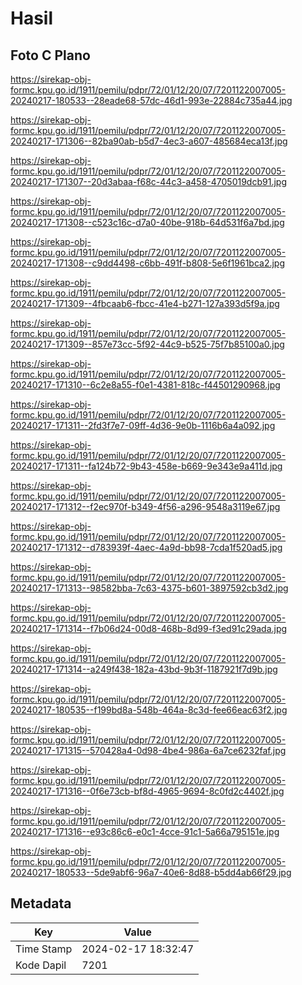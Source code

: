 # Hasil

## Foto C Plano

https://sirekap-obj-formc.kpu.go.id/1911/pemilu/pdpr/72/01/12/20/07/7201122007005-20240217-180533--28eade68-57dc-46d1-993e-22884c735a44.jpg

https://sirekap-obj-formc.kpu.go.id/1911/pemilu/pdpr/72/01/12/20/07/7201122007005-20240217-171306--82ba90ab-b5d7-4ec3-a607-485684eca13f.jpg

https://sirekap-obj-formc.kpu.go.id/1911/pemilu/pdpr/72/01/12/20/07/7201122007005-20240217-171307--20d3abaa-f68c-44c3-a458-4705019dcb91.jpg

https://sirekap-obj-formc.kpu.go.id/1911/pemilu/pdpr/72/01/12/20/07/7201122007005-20240217-171308--c523c16c-d7a0-40be-918b-64d531f6a7bd.jpg

https://sirekap-obj-formc.kpu.go.id/1911/pemilu/pdpr/72/01/12/20/07/7201122007005-20240217-171308--c9dd4498-c6bb-491f-b808-5e6f1961bca2.jpg

https://sirekap-obj-formc.kpu.go.id/1911/pemilu/pdpr/72/01/12/20/07/7201122007005-20240217-171309--4fbcaab6-fbcc-41e4-b271-127a393d5f9a.jpg

https://sirekap-obj-formc.kpu.go.id/1911/pemilu/pdpr/72/01/12/20/07/7201122007005-20240217-171309--857e73cc-5f92-44c9-b525-75f7b85100a0.jpg

https://sirekap-obj-formc.kpu.go.id/1911/pemilu/pdpr/72/01/12/20/07/7201122007005-20240217-171310--6c2e8a55-f0e1-4381-818c-f44501290968.jpg

https://sirekap-obj-formc.kpu.go.id/1911/pemilu/pdpr/72/01/12/20/07/7201122007005-20240217-171311--2fd3f7e7-09ff-4d36-9e0b-1116b6a4a092.jpg

https://sirekap-obj-formc.kpu.go.id/1911/pemilu/pdpr/72/01/12/20/07/7201122007005-20240217-171311--fa124b72-9b43-458e-b669-9e343e9a411d.jpg

https://sirekap-obj-formc.kpu.go.id/1911/pemilu/pdpr/72/01/12/20/07/7201122007005-20240217-171312--f2ec970f-b349-4f56-a296-9548a3119e67.jpg

https://sirekap-obj-formc.kpu.go.id/1911/pemilu/pdpr/72/01/12/20/07/7201122007005-20240217-171312--d783939f-4aec-4a9d-bb98-7cda1f520ad5.jpg

https://sirekap-obj-formc.kpu.go.id/1911/pemilu/pdpr/72/01/12/20/07/7201122007005-20240217-171313--98582bba-7c63-4375-b601-3897592cb3d2.jpg

https://sirekap-obj-formc.kpu.go.id/1911/pemilu/pdpr/72/01/12/20/07/7201122007005-20240217-171314--f7b06d24-00d8-468b-8d99-f3ed91c29ada.jpg

https://sirekap-obj-formc.kpu.go.id/1911/pemilu/pdpr/72/01/12/20/07/7201122007005-20240217-171314--a249f438-182a-43bd-9b3f-1187921f7d9b.jpg

https://sirekap-obj-formc.kpu.go.id/1911/pemilu/pdpr/72/01/12/20/07/7201122007005-20240217-180535--f199bd8a-548b-464a-8c3d-fee66eac63f2.jpg

https://sirekap-obj-formc.kpu.go.id/1911/pemilu/pdpr/72/01/12/20/07/7201122007005-20240217-171315--570428a4-0d98-4be4-986a-6a7ce6232faf.jpg

https://sirekap-obj-formc.kpu.go.id/1911/pemilu/pdpr/72/01/12/20/07/7201122007005-20240217-171316--0f6e73cb-bf8d-4965-9694-8c0fd2c4402f.jpg

https://sirekap-obj-formc.kpu.go.id/1911/pemilu/pdpr/72/01/12/20/07/7201122007005-20240217-171316--e93c86c6-e0c1-4cce-91c1-5a66a795151e.jpg

https://sirekap-obj-formc.kpu.go.id/1911/pemilu/pdpr/72/01/12/20/07/7201122007005-20240217-180533--5de9abf6-96a7-40e6-8d88-b5dd4ab66f29.jpg


## Metadata

| Key        | Value               |
| ---------- | ------------------- |
| Time Stamp | 2024-02-17 18:32:47 |
| Kode Dapil | 7201                |




